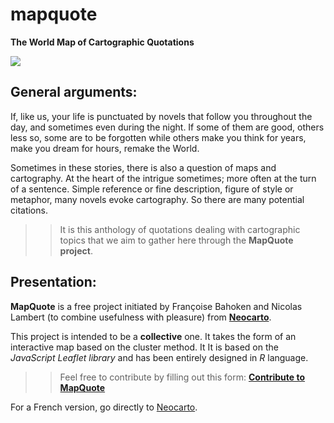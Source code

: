 # mapquote
**The World Map of Cartographic Quotations**

![](https://i.imgur.com/qiuERY5.jpg)

## General arguments: 
If, like us, your life is punctuated by novels that follow you throughout the day, and sometimes even during the night.
 If some of them are good, others less so, some are to be forgotten while others make you think for years, make you dream for hours, remake the World.
 
Sometimes in these stories, there is also a question of maps and cartography. 
At the heart of the intrigue sometimes; more often at the turn of a sentence.
Simple reference or fine description, figure of style or metaphor, many novels evoke cartography. 
So there are many potential citations.

>> It is this anthology of quotations dealing with cartographic topics that we aim to gather here through the **MapQuote project**. 

## Presentation:
**MapQuote** is a free project initiated by Françoise Bahoken and Nicolas Lambert (to combine usefulness with pleasure) from [**Neocarto**](https://neocarto.hypotheses.org/).

This project is intended to be a **collective** one. It takes the form of an interactive map based on the cluster method. It
It is based on the _JavaScript Leaflet library_ and has been entirely designed in _R_ language.

>> Feel free to contribute by filling out this form: [**Contribute to MapQuote**](https://neocarto.github.io/mapquote/form.html)

For a French version, go directly to [Neocarto](https://neocarto.hypotheses.org/6502).
